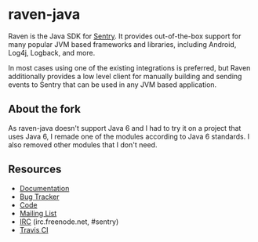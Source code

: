 # raven-java

Raven is the Java SDK for [Sentry](https://sentry.io/). It provides out-of-the-box support for
many popular JVM based frameworks and libraries, including Android, Log4j, Logback, and more.

In most cases using one of the existing integrations is preferred, but Raven additionally provides
a low level client for manually building and sending events to Sentry that can be used in any JVM
based application.

## About the fork

As raven-java doesn't support Java 6 and I had to try it on a project that uses Java 6, I remade one of the modules
according to Java 6 standards. I also removed other modules that I don't need.

## Resources

* [Documentation](https://docs.sentry.io/clients/java/)
* [Bug Tracker](http://github.com/getsentry/raven-java/issues)
* [Code](http://github.com/getsentry/raven-java)
* [Mailing List](https://groups.google.com/group/getsentry)
* [IRC](irc://irc.freenode.net/sentry)  (irc.freenode.net, #sentry)
* [Travis CI](http://travis-ci.org/getsentry/raven-java)

